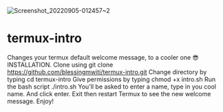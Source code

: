 ![Screenshot_20220905-012457~2](https://user-images.githubusercontent.com/88279683/188335764-bfac02b2-cf68-4624-91f0-92e401adf4ad.png)
# termux-intro
Changes your termux default welcome message, to a cooler one 😎
INSTALLATION.
Clone using git clone https://github.com/blessingmwiti/termux-intro.git
Change directory by typing cd termux-intro 
Give permissions by typing chmod +x intro.sh
Run the bash script ./intro.sh
You'll be asked to enter a name, type in you cool name. And click enter.
Exit then restart Termux to see the new welcome message. Enjoy!
